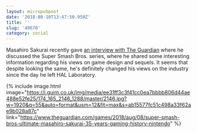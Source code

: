 ```yaml
---
layout: micropubpost
date: '2018-08-10T13:47:50.950Z'
title: ''
slug: '49670'
category: social
---
```

Masahiro Sakurai recently gave [an interview with The Guardian](https://www.theguardian.com/games/2018/aug/08/super-smash-bros-ultimate-masahiro-sakurai-35-years-gaming-history-nintendo) where he discussed the Super Smash Bros. series, where he shared some interesting information regarding his views on game design and sequels. It seems that despite looking the same, he&#39;s definitely changed his views on the industry since the day he left HAL Laboratory.


{% include image.html image="https://i.guim.co.uk/img/media/ee31ff3c3f41cc0ea7bbbb806d44ae488e52fe25/174_165_2146_1288/master/2146.jpg?w=1920&q=55&auto=format&usm=12&fit=max&s=ab15577fc51c498a33f62ae9b028a87c" link="https://www.theguardian.com/games/2018/aug/08/super-smash-bros-ultimate-masahiro-sakurai-35-years-gaming-history-nintendo" %}
